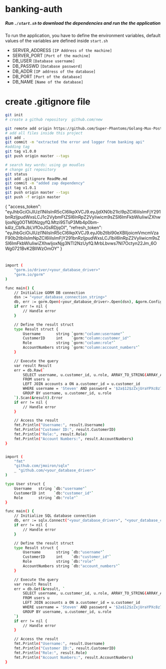 # banking-auth

##### Run `./start.sh` to download the dependencies and run the the application

To run the application, you have to define the environment variables, default values of the variables are defined inside `start.sh`

- SERVER_ADDRESS    `[IP Address of the machine]`
- SERVER_PORT       `[Port of the machine]`
- DB_USER           `[Database username]`
- DB_PASSWD         `[Database password]`
- DB_ADDR           `[IP address of the database]`
- DB_PORT           `[Port of the database]`
- DB_NAME           `[Name of the database]`

# create .gitignore file
```sh
git init
# create a github repository  github.com/new

git remote add origin https://github.com/Super-Phantoms/Golang-Mux-PostgreSql-.git
# add all files inside this project
git add .
git commit -m "extracted the error and logger from banking api"
#adding tag
git tag v1.0.0
git push origin master --tags

# search key words: using go moudles
# change git repository
git status
git add .gitignore ReadMe.md
git commit -m "added zap dependency"
git tag v1.0.1
git push origin master --tags
git push -f origin master
```


{
    "access_token": "eyJhbGciOiJIUzI1NiIsInR5cCI6IkpXVCJ9.eyJjdXN0b21lcl9pZCI6IiIsImFjY291bnRzIjpudWxsLCJ1c2VybmFtZSI6InRpZ2VyIiwicm9sZSI6ImFkbWluIiwiZXhwIjoxNjg0OTM0NzgyfQ.Mtzi9STsP3Mb4p0bm-k4lz_CbfkJbLVfOoJGsRDjqOI",
    "refresh_token": "eyJhbGciOiJIUzI1NiIsInR5cCI6IkpXVCJ9.eyJ0b2tlbl90eXBlIjoicmVmcmVzaF90b2tlbiIsImNpZCI6IiIsImFjY291bnRzIjpudWxsLCJ1biI6InRpZ2VyIiwicm9sZSI6ImFkbWluIiwiZXhwIjoxNjg3NTI2NzUyfQ.MrbLbvws7NI7Octyn22Jm_6OWg0721BvK2BlIWzOmOY"
}

# 
```sh
import (
	"gorm.io/driver/<your_database_driver>"
	"gorm.io/gorm"
)

func main() {
	// Initialize GORM DB connection
	dsn := "<your_database_connection_string>"
	db, err := gorm.Open(<your_database_driver>.Open(dsn), &gorm.Config{})
	if err != nil {
		// Handle error
	}

	// Define the result struct
	type Result struct {
		Username       string `gorm:"column:username"`
		CustomerID     int    `gorm:"column:customer_id"`
		Role           string `gorm:"column:role"`
		AccountNumbers string `gorm:"column:account_numbers"`
	}

	// Execute the query
	var result Result
	err = db.Raw(`
		SELECT username, u.customer_id, u.role, ARRAY_TO_STRING(ARRAY_AGG(account_id), ',') as account_numbers
		FROM users u
		LEFT JOIN accounts a ON a.customer_id = u.customer_id
		WHERE username = 'Steven' AND password = '$2a$12$zZxjUraYPXc8z7vRUznbf.RQWUspBXkCFwPvm8A9p76VGTqck.JJm'
		GROUP BY username, u.customer_id, u.role
	`).Scan(&result).Error
	if err != nil {
		// Handle error
	}

	// Access the result
	fmt.Println("Username:", result.Username)
	fmt.Println("Customer ID:", result.CustomerID)
	fmt.Println("Role:", result.Role)
	fmt.Println("Account Numbers:", result.AccountNumbers)
}


import (
	"fmt"
	"github.com/jmoiron/sqlx"
	_ "github.com/<your_database_driver>"
)

type User struct {
	Username   string `db:"username"`
	CustomerID int    `db:"customer_id"`
	Role       string `db:"role"`
}

func main() {
	// Initialize SQL database connection
	db, err := sqlx.Connect("<your_database_driver>", "<your_database_connection_string>")
	if err != nil {
		// Handle error
	}

	// Define the result struct
	type Result struct {
		Username       string `db:"username"`
		CustomerID     int    `db:"customer_id"`
		Role           string `db:"role"`
		AccountNumbers string `db:"account_numbers"`
	}

	// Execute the query
	var result Result
	err = db.Get(&result, `
		SELECT username, u.customer_id, u.role, ARRAY_TO_STRING(ARRAY_AGG(account_id), ',') as account_numbers
		FROM users u
		LEFT JOIN accounts a ON a.customer_id = u.customer_id
		WHERE username = 'Steven' AND password = '$2a$12$zZxjUraYPXc8z7vRUznbf.RQWUspBXkCFwPvm8A9p76VGTqck.JJm'
		GROUP BY username, u.customer_id, u.role
	`)
	if err != nil {
		// Handle error
	}

	// Access the result
	fmt.Println("Username:", result.Username)
	fmt.Println("Customer ID:", result.CustomerID)
	fmt.Println("Role:", result.Role)
	fmt.Println("Account Numbers:", result.AccountNumbers)
}

```